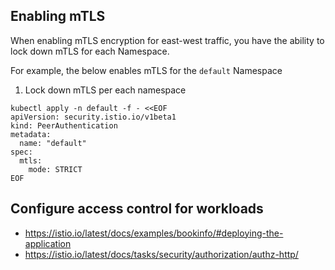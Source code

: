 ## Enabling mTLS

When enabling mTLS encryption for east-west traffic, you have the ability to lock down mTLS for each Namespace.

For example, the below enables mTLS for the `default` Namespace

1. Lock down mTLS per each namespace
```
kubectl apply -n default -f - <<EOF
apiVersion: security.istio.io/v1beta1
kind: PeerAuthentication
metadata:
  name: "default"
spec:
  mtls:
    mode: STRICT
EOF
```

## Configure access control for workloads
- https://istio.io/latest/docs/examples/bookinfo/#deploying-the-application
- https://istio.io/latest/docs/tasks/security/authorization/authz-http/